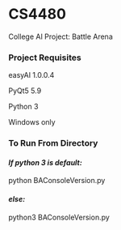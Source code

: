 # CS4480

College AI Project: Battle Arena

### Project Requisites

easyAI 1.0.0.4

PyQt5 5.9

Python 3

Windows only

### To Run From Directory

#### _If python 3 is default:_

  python BAConsoleVersion.py

#### _else:_

  python3 BAConsoleVersion.py
